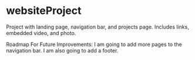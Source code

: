 # websiteProject

Project with landing page, navigation bar, and projects page. Includes links, embedded video, and photo. 

Roadmap For Future Improvements:
I am going to add more pages to the navigation bar. I am also going to add a footer.
